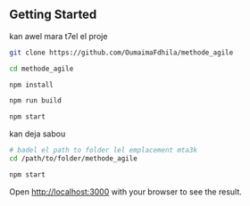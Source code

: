 ## Getting Started
kan awel mara t7el el proje
```bash
git clone https://github.com/OumaimaFdhila/methode_agile

cd methode_agile

npm install

npm run build

npm start
```

kan deja sabou
```bash
# badel el path to folder lel emplacement mta3k
cd /path/to/folder/methode_agile

npm start
```

Open [http://localhost:3000](http://localhost:3000) with your browser to see the result.
